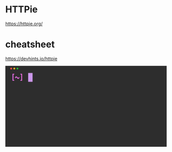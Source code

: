 # HTTPie    


https://httpie.org/      

#  cheatsheet   
https://devhints.io/httpie    





![httpie](_image/httpie.gif)

